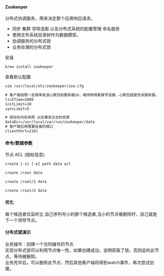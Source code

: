 #### Zookeeper 
分布式协调服务，用来决定那个应用响应请求。
- 同步 集群 领导选取 以及分布式系统的配置管理 命名服务
- 使用文件系统目录树作为数据模型。
- 协调服务的分布式锁
- 业务处理的分布式锁

安装
```html
brew install zookeeper
```
查看默认配置
```html
vim /usr/local/etc/zookeeper/zoo.cfg
```
```html
# 客户端按照一定频率发送心跳包到服务器zk，维持网络套接字连接，心跳包就是告诉服务器，我还活着，心跳时间 默认2秒 防止服务器或者防火墙主动断开。
tickTime=2000
initLimit=10
syncLimit=5

# 保存的内存快照 以及事务日志的目录
dataDir=/usr/local/var/run/zookeeper/data
# 客户端应用需要连接的端口
clientPort=2181
```

#### 命令/数据参数  
节点 ACL (授权信息)
```html
create [-s] [-e] path data acl

create /root data

create /root/1 data

create /root/2 data
```

#### 优化  
每个候选者仅监听比 自己序列号小的那个候选者,当小的节点被删除时，自己就是下一个领导节点。

#### 分布式锁演示
业务操作：创建一个合同编号的节点  
实现分布式锁可以利用节点唯一性，如果创建成功，说明获取了锁，否则监听此节点，等待被删除。  
业务完毕后，可以删除此节点，然后其他客户端将得到watch事件，再次尝试创建。
